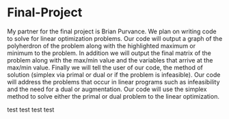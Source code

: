 Final-Project
=============

My partner for the final project is Brian Purvance. We plan on writing code to solve for linear optimization problems.
Our code will output a graph of the polyherdron of the problem along with the highlighted maximum or minimum to the
problem. In addition we will output the final matrix of the problem along with the max/min value and the variables that
arrive at the max/min value. Finally we will tell the user of our code, the method of solution (simplex via primal
or dual or if the problem is infeasible). Our code will address the problems that occur in linear programs such as
infeasibility and the need for a dual or augmentation. Our code will use the simplex method to solve either the primal
or dual problem to the linear optimization.

test test test test



